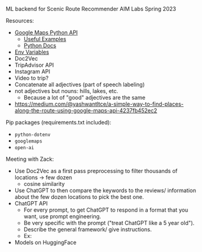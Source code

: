 ML backend for Scenic Route Recommender AIM Labs Spring 2023

Resources:
* [Google Maps Python API](https://github.com/googlemaps/google-maps-services-python)
  * [Useful Examples](https://github.com/googlemaps/google-maps-services-python/blob/master/tests)
  * [Python Docs](https://googlemaps.github.io/google-maps-services-python/docs/index.html)
* [Env Variables](https://dev.to/jakewitcher/using-env-files-for-environment-variables-in-python-applications-55a1)
* Doc2Vec
* TripAdvisor API
* Instagram API
* Video to trip? 
* Concatenate all adjectives (part of speech labeling)
* not adjectives but nouns: hills, lakes, etc.
  * Because a lot of "good" adjectives are the same
* https://medium.com/@yashwantltce/a-simple-way-to-find-places-along-the-route-using-google-maps-api-4237fb452ec2


Pip packages (requirements.txt included):
* `python-dotenv`
* `googlemaps`
* `open-ai`

Meeting with Zack:
* Use Doc2Vec as a first pass preprocessing to filter thousands of locations -> few dozen
  * cosine similarity
* Use ChatGPT to then compare the keywords to the reviews/ information about the few dozen locations to pick the best one. 
* ChatGPT API
  * For every prompt, to get ChatGPT to respond in a format that you want, use prompt engineering.
  * Be very specific with the prompt ("treat ChatGPT like a 5 year old"). 
  * Describe the general framework/ give instructions.
  * Ex: 
* Models on HuggingFace
